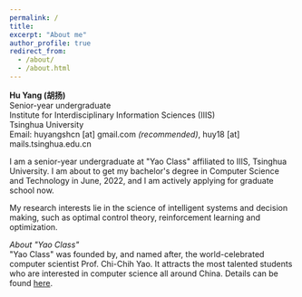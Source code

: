 ```yaml
---
permalink: /
title:
excerpt: "About me"
author_profile: true
redirect_from: 
  - /about/
  - /about.html
---
```


**Hu Yang (胡扬)**  
Senior-year undergraduate  
Institute for Interdisciplinary Information Sciences (IIIS)  
Tsinghua University  
Email: huyangshcn [at] gmail.com *(recommended)*, huy18 [at] mails.tsinghua.edu.cn

I am a senior-year undergraduate at "Yao Class" affiliated to IIIS, Tsinghua University. I am about to get my bachelor's degree in Computer Science and Technology in June, 2022, and I am actively applying for graduate school now.

My research interests lie in the science of intelligent systems and decision making, such as optimal control theory, reinforcement learning and optimization.

*About "Yao Class"*  
"Yao Class" was founded by, and named after, the world-celebrated computer scientist Prof. Chi-Chih Yao. It attracts the most talented students who are interested in computer science all around China. Details can be found [here](https://iiis.tsinghua.edu.cn/en/yaoclass/).